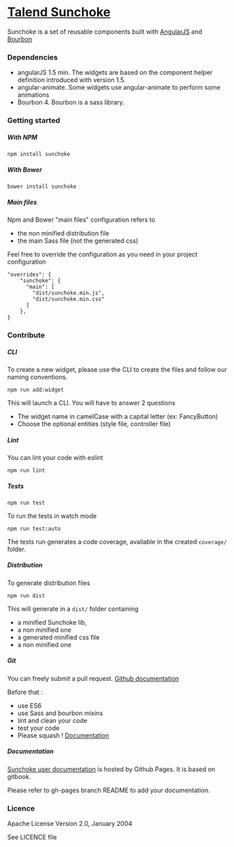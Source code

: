 # [Talend Sunchoke](http://talend.github.io/sunchoke/doc/index.html)

Sunchoke is a set of reusable components built with [AngularJS](https://angularjs.org/) and [Bourbon](http://bourbon.io/)

### Dependencies
* angularJS 1.5 min. The widgets are based on the component helper definition introduced with version 1.5.
* angular-animate. Some widgets use angular-animate to perform some animations
* Bourbon 4. Bourbon is a sass library.

### Getting started

##### With NPM
```
npm install sunchoke
```

##### With Bower
```
bower install sunchoke
```

##### Main files
Npm and Bower "main files" configuration refers to
* the non minified distribution file
* the main Sass file (not the generated css)

Feel free to override the configuration as you need in your project configuration
```
"overrides": {
    "sunchoke": {
      "main": [
        "dist/sunchoke.min.js",
        "dist/sunchoke.min.css"
      ]
    },
}
```

### Contribute

##### CLI
To create a new widget, please use the CLI to create the files and follow our naming conventions.
```
npm run add:widget
```
This will launch a CLI. You will have to answer 2 questions
* The widget name in camelCase with a capital letter (ex: FancyButton)
* Choose the optional entities (style file, controller file)

##### Lint
You can lint your code with eslint
```
npm run lint
```

##### Tests
```
npm run test
```

To run the tests in watch mode
```
npm run test:auto
```

The tests run generates a code coverage, available in the created `coverage/` folder.

##### Distribution
To generate distribution files
```
npm run dist
```

This will generate in a `dist/` folder containing 
* a minified Sunchoke lib, 
* a non minified one
* a generated minified css file
* a non minified one

##### Git
You can freely submit a pull request. [Github documentation](https://help.github.com/articles/using-pull-requests/)

Before that : 
* use ES6
* use Sass and bourbon mixins
* lint and clean your code
* test your code
* Please squash ! [Documentation](https://git-scm.com/book/en/v2/Git-Tools-Rewriting-History#Squashing-Commits)

##### Documentation
[Sunchoke user documentation](http://talend.github.io/sunchoke/doc/index.html) is hosted by Github Pages. It is based on gitbook.

Please refer to gh-pages branch README to add your documentation.

### Licence
Apache License Version 2.0, January 2004

See LICENCE file